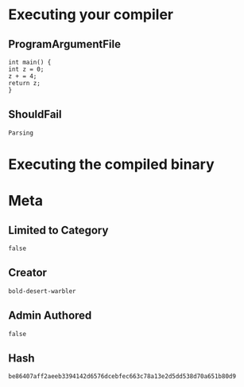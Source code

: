 # Executing your compiler

## ProgramArgumentFile

```
int main() {
int z = 0;
z + = 4;
return z;
}
```

## ShouldFail

```
Parsing
```

# Executing the compiled binary

# Meta

## Limited to Category

```
false
```

## Creator

```
bold-desert-warbler
```

## Admin Authored

```
false
```

## Hash

```
be86407aff2aeeb3394142d6576dcebfec663c78a13e2d5dd538d70a651b80d9
```
